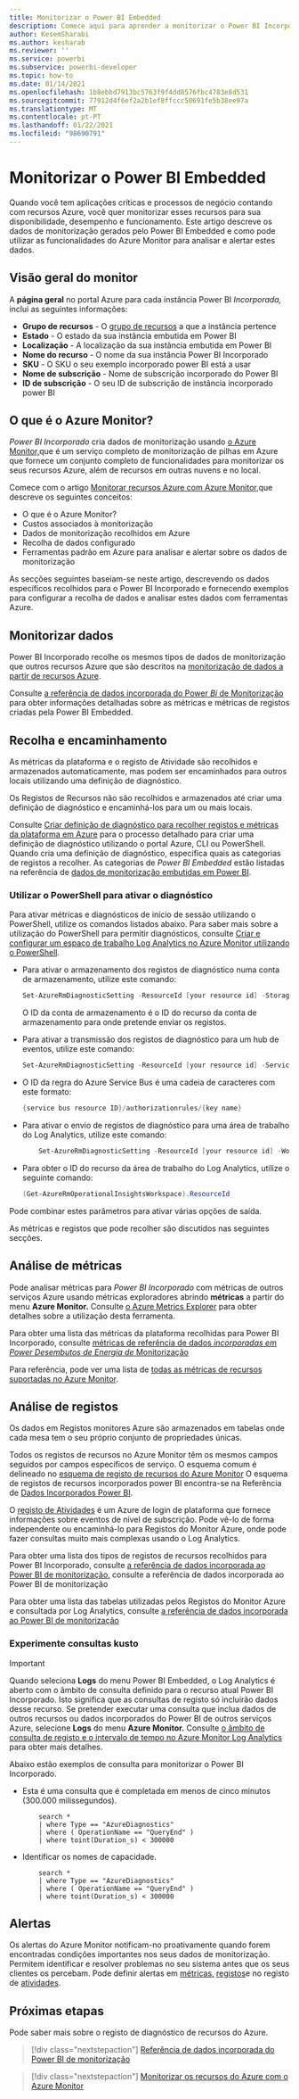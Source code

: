 ```yaml
---
title: Monitorizar o Power BI Embedded
description: Comece aqui para aprender a monitorizar o Power BI Incorporado.
author: KesemSharabi
ms.author: kesharab
ms.reviewer: ''
ms.service: powerbi
ms.subservice: powerbi-developer
ms.topic: how-to
ms.date: 01/14/2021
ms.openlocfilehash: 1b8ebbd7913bc5763f9f4dd8576fbc4783e8d531
ms.sourcegitcommit: 77912d4f6ef2a2b1ef8ffccc50691fe5b38ee97a
ms.translationtype: MT
ms.contentlocale: pt-PT
ms.lasthandoff: 01/22/2021
ms.locfileid: "98690791"
---
```

# <a name="monitor-power-bi-embedded"></a>Monitorizar o Power BI Embedded

Quando você tem aplicações críticas e processos de negócio contando com recursos Azure, você quer monitorizar esses recursos para sua disponibilidade, desempenho e funcionamento. Este artigo descreve os dados de monitorização gerados pelo Power BI Embedded e como pode utilizar as funcionalidades do Azure Monitor para analisar e alertar estes dados.

## <a name="monitor-overview"></a>Visão geral do monitor

A **página geral** no portal Azure para cada instância Power BI *Incorporada,* inclui as seguintes informações:

* **Grupo de recursos** - O [grupo de recursos](/azure/azure-resource-manager/management/overview#resource-groups) a que a instância pertence
* **Estado** - O estado da sua instância embutida em Power BI
* **Localização** - A localização da sua instância embutida em Power BI
* **Nome do recurso** - O nome da sua instância Power BI Incorporado
* **SKU** - O SKU o seu exemplo incorporado power BI está a usar
* **Nome de subscrição** - Nome de subscrição incorporado do Power BI
* **ID de subscrição** - O seu ID de subscrição de instância incorporado power BI

## <a name="what-is-azure-monitor"></a>O que é o Azure Monitor?

*Power BI Incorporado* cria dados de monitorização usando [o Azure Monitor,](/azure/azure-monitor/overview)que é um serviço completo de monitorização de pilhas em Azure que fornece um conjunto completo de funcionalidades para monitorizar os seus recursos Azure, além de recursos em outras nuvens e no local.

Comece com o artigo [Monitorar recursos Azure com Azure Monitor,](/azure/azure-monitor/insights/monitor-azure-resource)que descreve os seguintes conceitos:

- O que é o Azure Monitor?
- Custos associados à monitorização
- Dados de monitorização recolhidos em Azure
- Recolha de dados configurado
- Ferramentas padrão em Azure para analisar e alertar sobre os dados de monitorização

As secções seguintes baseiam-se neste artigo, descrevendo os dados específicos recolhidos para o Power BI Incorporado e fornecendo exemplos para configurar a recolha de dados e analisar estes dados com ferramentas Azure.

## <a name="monitoring-data"></a>Monitorizar dados

Power BI Incorporado recolhe os mesmos tipos de dados de monitorização que outros recursos Azure que são descritos na [monitorização de dados a partir de recursos Azure](/azure/azure-monitor/insights/monitor-azure-resource#monitoring-data-from-Azure-resources).

Consulte [a referência de dados incorporada do Power *Bi* de Monitorização](monitor-power-bi-embedded-reference.md) para obter informações detalhadas sobre as métricas e métricas de registos criadas pela Power BI Embedded.

## <a name="collection-and-routing"></a>Recolha e encaminhamento

As métricas da plataforma e o registo de Atividade são recolhidos e armazenados automaticamente, mas podem ser encaminhados para outros locais utilizando uma definição de diagnóstico.  

Os Registos de Recursos não são recolhidos e armazenados até criar uma definição de diagnóstico e encaminhá-los para um ou mais locais.

Consulte [Criar definição de diagnóstico para recolher registos e métricas da plataforma em Azure](/azure/azure-monitor/platform/diagnostic-settings) para o processo detalhado para criar uma definição de diagnóstico utilizando o portal Azure, CLI ou PowerShell. Quando cria uma definição de diagnóstico, especifica quais as categorias de registos a recolher. As categorias de *Power BI Embedded* estão listadas na referência de [dados de monitorização embutidas em Power BI](monitor-power-bi-embedded-reference.md#resource-logs).

### <a name="using-powershell-to-enable-diagnostics"></a>Utilizar o PowerShell para ativar o diagnóstico

Para ativar métricas e diagnósticos de início de sessão utilizando o PowerShell, utilize os comandos listados abaixo. Para saber mais sobre a utilização do PowerShell para permitir diagnósticos, consulte [Criar e configurar um espaço de trabalho Log Analytics no Azure Monitor utilizando o PowerShell](/azure/azure-monitor/platform/powershell-workspace-configuration).

* Para ativar o armazenamento dos registos de diagnóstico numa conta de armazenamento, utilize este comando:

    ```powershell
    Set-AzureRmDiagnosticSetting -ResourceId [your resource id] -StorageAccountId [your storage account id] -Enabled $true
    ```
    O ID da conta de armazenamento é o ID do recurso da conta de armazenamento para onde pretende enviar os registos.

* Para ativar a transmissão dos registos de diagnóstico para um hub de eventos, utilize este comando:

    ```powershell
    Set-AzureRmDiagnosticSetting -ResourceId [your resource id] -ServiceBusRuleId [your service bus rule id] -Enabled $true
    ```
* O ID da regra do Azure Service Bus é uma cadeia de caracteres com este formato:

    ```powershell
    {service bus resource ID}/authorizationrules/{key name}
    ```

* Para ativar o envio de registos de diagnóstico para uma área de trabalho do Log Analytics, utilize este comando:

    ```powershell
        Set-AzureRmDiagnosticSetting -ResourceId [your resource id] -WorkspaceId [resource id of the log analytics workspace] -Enabled $true
    ```

* Para obter o ID do recurso da área de trabalho do Log Analytics, utilize o seguinte comando:

    ```powershell
    (Get-AzureRmOperationalInsightsWorkspace).ResourceId
    ```

Pode combinar estes parâmetros para ativar várias opções de saída.

As métricas e registos que pode recolher são discutidos nas seguintes secções.

## <a name="analyzing-metrics"></a>Análise de métricas

Pode analisar métricas para *Power BI Incorporado* com métricas de outros serviços Azure usando métricas exploradores abrindo **métricas** a partir do menu **Azure Monitor.** Consulte [o Azure Metrics Explorer](/azure/azure-monitor/platform/metrics-getting-started) para obter detalhes sobre a utilização desta ferramenta.

Para obter uma lista das métricas da plataforma recolhidas para Power BI Incorporado, consulte [métricas de referência de dados *incorporadas em Power Desembutos de Energia de* Monitorização](monitor-power-bi-embedded-reference.md#metrics)  

Para referência, pode ver uma lista de [todas as métricas de recursos suportadas no Azure Monitor](/azure/azure-monitor/platform/metrics-supported).

## <a name="analyzing-logs"></a>Análise de registos

Os dados em Registos monitores Azure são armazenados em tabelas onde cada mesa tem o seu próprio conjunto de propriedades únicas.  

Todos os registos de recursos no Azure Monitor têm os mesmos campos seguidos por campos específicos de serviço. O esquema comum é delineado no [esquema de registo de recursos do Azure Monitor](https://docs.microsoft.com/azure/azure-monitor/platform/diagnostic-logs-schema#top-level-resource-logs-schema) O esquema de registos de recursos incorporados power BI encontra-se na Referência de [Dados Incorporados Power BI](monitor-power-bi-embedded-reference.md#schemas).

O [registo de Atividades](/azure/azure-monitor/platform/activity-log) é um Azure de login de plataforma que fornece informações sobre eventos de nível de subscrição. Pode vê-lo de forma independente ou encaminhá-lo para Registos do Monitor Azure, onde pode fazer consultas muito mais complexas usando o Log Analytics.  

Para obter uma lista dos tipos de registos de recursos recolhidos para Power BI Incorporado, consulte [a referência de dados incorporada ao Power BI de monitorização,](monitor-power-bi-embedded-reference.md#resource-logs) consulte a referência de dados incorporada ao Power BI de monitorização  

Para obter uma lista das tabelas utilizadas pelos Registos do Monitor Azure e consultada por Log Analytics, consulte [a referência de dados incorporada ao Power BI de monitorização](monitor-power-bi-embedded-reference.md#azure-monitor-logs-tables)  

### <a name="sample-kusto-queries"></a>Experimente consultas kusto

> [!IMPORTANT]
> Quando seleciona **Logs** do menu Power BI Embedded, o Log Analytics é aberto com o âmbito de consulta definido para o recurso atual Power BI Incorporado. Isto significa que as consultas de registo só incluirão dados desse recurso. Se pretender executar uma consulta que inclua dados de outros recursos ou dados incorporados do Power BI de outros serviços Azure, selecione **Logs** do menu **Azure Monitor.** Consulte [o âmbito de consulta de registo e o intervalo de tempo no Azure Monitor Log Analytics](/azure/azure-monitor/log-query/scope/) para obter mais detalhes.

Abaixo estão exemplos de consulta para monitorizar o Power BI Incorporado.

* Esta é uma consulta que é completada em menos de cinco minutos (300.000 milissegundos).

    ```Kusto
        search *
        | where Type == "AzureDiagnostics"
        | where ( OperationName == "QueryEnd" )
        | where toint(Duration_s) < 300000   
    ```
* Identificar os nomes de capacidade.

    ```Kusto
        search *
        | where Type == "AzureDiagnostics"
        | where ( OperationName == "QueryEnd" )
        | where toint(Duration_s) < 300000   
    ```

## <a name="alerts"></a>Alertas

Os alertas do Azure Monitor notificam-no proativamente quando forem encontradas condições importantes nos seus dados de monitorização. Permitem identificar e resolver problemas no seu sistema antes que os seus clientes os percebam. Pode definir alertas em [métricas,](/azure/azure-monitor/platform/alerts-metric-overview) [registos](/azure/azure-monitor/platform/alerts-unified-log)e no registo de [atividades](/azure/azure-monitor/platform/activity-log-alerts).

## <a name="next-steps"></a>Próximas etapas

Pode saber mais sobre o registo de diagnóstico de recursos do Azure.

>[!div class="nextstepaction"]
>[Referência de dados incorporada do Power BI de monitorização](monitor-power-bi-embedded-reference.md)

>[!div class="nextstepaction"]
>[Monitorizar os recursos do Azure com o Azure Monitor](/azure/azure-monitor/insights/monitor-azure-resource)